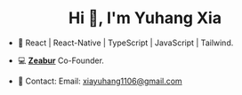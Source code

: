 <h1 align="center">Hi 👋, I'm Yuhang Xia</h1>

- 🌱 React | React-Native | TypeScript | JavaScript | Tailwind.

- 💻 [**Zeabur**](https://github.com/zeabur) Co-Founder.

- 📮 Contact: Email: xiayuhang1106@gmail.com


